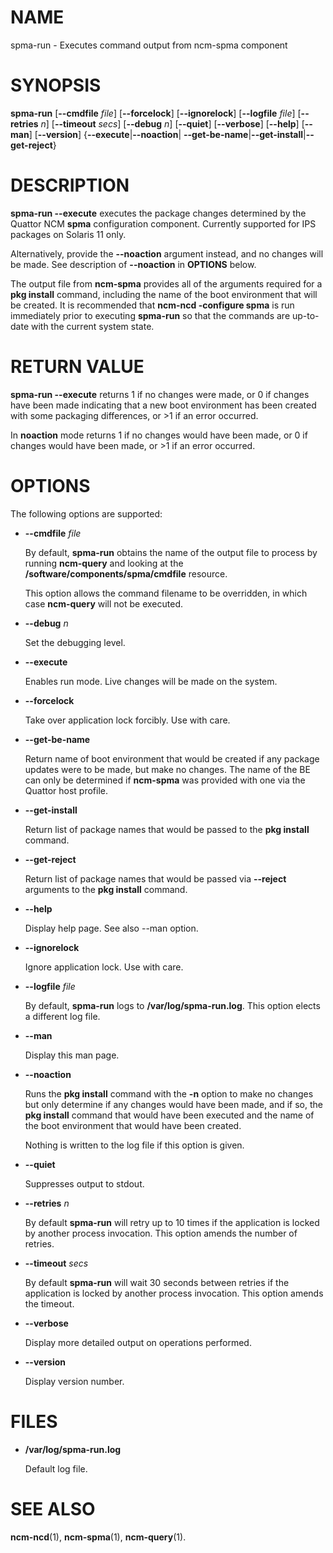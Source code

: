# NAME

spma-run - Executes command output from ncm-spma component

# SYNOPSIS

**spma-run** \[**--cmdfile** _file_\] \[**--forcelock**\] \[**--ignorelock**\]
            \[**--logfile** _file_\] \[**--retries** _n_\]
            \[**--timeout** _secs_\] \[**--debug** _n_\] \[**--quiet**\]
            \[**--verbose**\] \[**--help**\] \[**--man**\] \[**--version**\]
            {**--execute**|**--noaction**|
               **--get-be-name**|**--get-install**|**--get-reject**}

# DESCRIPTION

**spma-run --execute** executes the package changes determined by the
Quattor NCM **spma** configuration component.  Currently supported
for IPS packages on Solaris 11 only.

Alternatively, provide the **--noaction** argument instead, and no changes
will be made.  See description of **--noaction** in **OPTIONS** below.

The output file from **ncm-spma** provides all of the
arguments required for a **pkg install** command, including
the name of the boot environment that will be created.  It is
recommended that **ncm-ncd -configure spma** is run immediately
prior to executing **spma-run** so that the commands are
up-to-date with the current system state.

# RETURN VALUE

**spma-run --execute** returns 1 if no changes were made, or 0 if changes
have been made indicating that a new boot environment has
been created with some packaging differences, or >1 if an error
occurred.

In **noaction** mode returns 1 if no changes would have been made,
or 0 if changes would have been made, or >1 if an error occurred.

# OPTIONS

The following options are supported:

- **--cmdfile** _file_

    By default, **spma-run** obtains the name of the output file
    to process by running **ncm-query** and looking at the
    **/software/components/spma/cmdfile** resource.

    This option allows the command filename to be overridden,
    in which case **ncm-query** will not be executed.

- **--debug** _n_

    Set the debugging level.

- **--execute**

    Enables run mode.  Live changes will be made on the system.

- **--forcelock**

    Take over application lock forcibly.  Use with care.

- **--get-be-name**

    Return name of boot environment that would be created if any
    package updates were to be made, but make no changes.  The name
    of the BE can only be determined if **ncm-spma** was provided
    with one via the Quattor host profile.

- **--get-install**

    Return list of package names that would be passed to the **pkg install**
    command.

- **--get-reject**

    Return list of package names that would be passed via **--reject**
    arguments to the **pkg install** command.

- **--help**

    Display help page.  See also --man option.

- **--ignorelock**

    Ignore application lock.  Use with care.

- **--logfile** _file_

    By default, **spma-run** logs to **/var/log/spma-run.log**.  This
    option elects a different log file.

- **--man**

    Display this man page.

- **--noaction**

    Runs the **pkg install** command with the **-n** option to
    make no changes but only determine if any changes would
    have been made, and if so, the **pkg install** command that
    would have been executed and the name of the boot environment
    that would have been created.

    Nothing is written to the log file if this option is given.

- **--quiet**

    Suppresses output to stdout.

- **--retries** _n_

    By default **spma-run** will retry up to 10 times if the application
    is locked by another process invocation.  This option amends the number
    of retries.

- **--timeout** _secs_

    By default **spma-run** will wait 30 seconds between retries if the
    application is locked by another process invocation.  This option amends
    the timeout.

- **--verbose**

    Display more detailed output on operations performed.

- **--version**

    Display version number.

# FILES

- **/var/log/spma-run.log**

    Default log file.

# SEE ALSO

**ncm-ncd**(1), **ncm-spma**(1), **ncm-query**(1).
